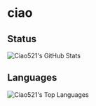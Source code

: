 # ciao
## Status
![Ciao521's GitHub Stats](https://github-readme-stats.vercel.app/api?username=Ciao521&count_private=true&show_icons=true&theme=vision-friendly-dark&hide_border=true&include_all_commits=true)
## Languages
![Ciao521's Top Languages](https://github-readme-stats.vercel.app/api/top-langs/?username=Ciao521&count_private=true&theme=vision-friendly-dark&hide_border=true&layout=compact&langs_count=10&exclude_repo=repo-to-exclude)
